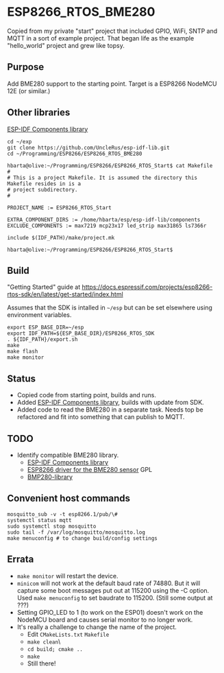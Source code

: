 # ESP8266_RTOS_BME280

Copied from my private "start" project that included GPIO, WiFi, SNTP and MQTT in a sort of example project. That began life as the example "hello_world" project and grew like topsy.

## Purpose

Add BME280 support to the starting point. Target is a ESP8266 NodeMCU 12E (or similar.)

## Other libraries

[ESP-IDF Components library](https://github.com/UncleRus/esp-idf-lib)

```text
cd ~/exp
git clone https://github.com/UncleRus/esp-idf-lib.git
cd ~/Programming/ESP8266/ESP8266_RTOS_BME280
```

```text
hbarta@olive:~/Programming/ESP8266/ESP8266_RTOS_Start$ cat Makefile
#
# This is a project Makefile. It is assumed the directory this Makefile resides in is a
# project subdirectory.
#

PROJECT_NAME := ESP8266_RTOS_Start

EXTRA_COMPONENT_DIRS := /home/hbarta/esp/esp-idf-lib/components
EXCLUDE_COMPONENTS := max7219 mcp23x17 led_strip max31865 ls7366r

include $(IDF_PATH)/make/project.mk

hbarta@olive:~/Programming/ESP8266/ESP8266_RTOS_Start$ 
```

## Build

"Getting Started" guide at <https://docs.espressif.com/projects/esp8266-rtos-sdk/en/latest/get-started/index.html>

Assumes that the SDK is intalled in `~/esp` but can be set elsewhere using environment variables.

```text
export ESP_BASE_DIR=~/esp
export IDF_PATH=${ESP_BASE_DIR}/ESP8266_RTOS_SDK
. ${IDF_PATH}/export.sh
make
make flash 
make monitor 
```

## Status

* Copied code from starting point, builds and runs.
* Added [ESP-IDF Components library](https://github.com/UncleRus/esp-idf-lib), builds with update from SDK.
* Added code to read the BME280 in a separate task. Needs top be refactored and fit into something that can publish to MQTT.

## TODO

* Identify compatible BME280 library.
    * [ESP-IDF Components library](https://github.com/UncleRus/esp-idf-lib)
    * [ESP8266 driver for the BME280 sensor](https://github.com/Phosphenius/esp8266_bme280) GPL
    * [BMP280-library](https://github.com/farmerkeith/BMP280-library)

## Convenient host commands

```text
mosquitto_sub -v -t esp8266.1/pub/\#
systemctl status mqtt
sudo systemctl stop mosquitto
sudo tail -f /var/log/mosquitto/mosquitto.log
make menuconfig # to change build/config settings
```

## Errata

* `make monitor` will restart the device.
* `minicom` will not work at the default baud rate of 74880. But it will capture some boot messages put out at 115200 using the -C option. Used `make menuconfig` to set baudrate to 115200. (Still some output at ???)
* Setting GPIO_LED to 1 (to work on the ESP01) doesn't work on the NodeMCU board and causes serial monitor to no longer work.
* It's really a challenge to change the name of the project.
    * Edit `CMakeLists.txt` `Makefile`
    * `make clean`\
    * `cd build; cmake ..`
    * `make`
    * Still there!
